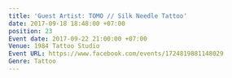 ```yaml
---
title: 'Guest Artist: TOMO // Silk Needle Tattoo'
date: 2017-09-18 18:48:00 +07:00
position: 23
Event date: 2017-09-22 21:00:00 +07:00
Venue: 1984 Tattoo Studio
Event URL: https://www.facebook.com/events/1724819881148029
Genre: Tattoo
---
```


